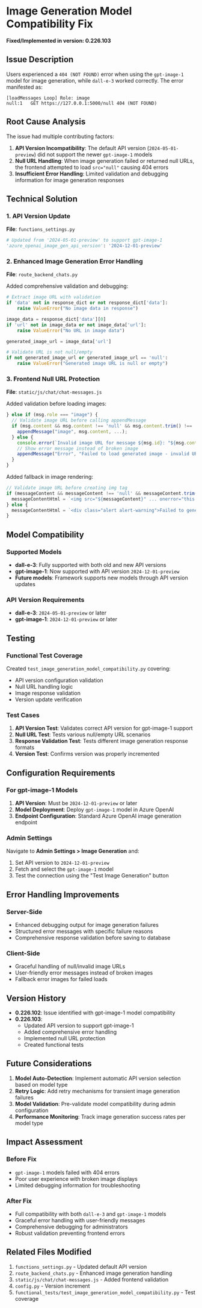 # Image Generation Model Compatibility Fix

**Fixed/Implemented in version: 0.226.103**

## Issue Description

Users experienced a `404 (NOT FOUND)` error when using the `gpt-image-1` model for image generation, while `dall-e-3` worked correctly. The error manifested as:

```
[loadMessages Loop] Role: image
null:1   GET https://127.0.0.1:5000/null 404 (NOT FOUND)
```

## Root Cause Analysis

The issue had multiple contributing factors:

1. **API Version Incompatibility**: The default API version (`2024-05-01-preview`) did not support the newer `gpt-image-1` models
2. **Null URL Handling**: When image generation failed or returned null URLs, the frontend attempted to load `src="null"` causing 404 errors
3. **Insufficient Error Handling**: Limited validation and debugging information for image generation responses

## Technical Solution

### 1. API Version Update

**File**: `functions_settings.py`
```python
# Updated from '2024-05-01-preview' to support gpt-image-1
'azure_openai_image_gen_api_version': '2024-12-01-preview'
```

### 2. Enhanced Image Generation Error Handling

**File**: `route_backend_chats.py`

Added comprehensive validation and debugging:
```python
# Extract image URL with validation
if 'data' not in response_dict or not response_dict['data']:
    raise ValueError("No image data in response")

image_data = response_dict['data'][0]
if 'url' not in image_data or not image_data['url']:
    raise ValueError("No URL in image data")

generated_image_url = image_data['url']

# Validate URL is not null/empty
if not generated_image_url or generated_image_url == 'null':
    raise ValueError("Generated image URL is null or empty")
```

### 3. Frontend Null URL Protection

**File**: `static/js/chat/chat-messages.js`

Added validation before loading images:
```javascript
} else if (msg.role === "image") {
  // Validate image URL before calling appendMessage
  if (msg.content && msg.content !== 'null' && msg.content.trim() !== '') {
    appendMessage("image", msg.content, ...);
  } else {
    console.error(`Invalid image URL for message ${msg.id}: "${msg.content}"`);
    // Show error message instead of broken image
    appendMessage("Error", "Failed to load generated image - invalid URL", ...);
  }
}
```

Added fallback in image rendering:
```javascript
// Validate image URL before creating img tag
if (messageContent && messageContent !== 'null' && messageContent.trim() !== '') {
  messageContentHtml = `<img src="${messageContent}" ... onerror="this.src='/static/images/image-error.png';" />`;
} else {
  messageContentHtml = `<div class="alert alert-warning">Failed to generate image - invalid response</div>`;
}
```

## Model Compatibility

### Supported Models
- **dall-e-3**: Fully supported with both old and new API versions
- **gpt-image-1**: Now supported with API version `2024-12-01-preview`
- **Future models**: Framework supports new models through API version updates

### API Version Requirements
- **dall-e-3**: `2024-05-01-preview` or later
- **gpt-image-1**: `2024-12-01-preview` or later

## Testing

### Functional Test Coverage
Created `test_image_generation_model_compatibility.py` covering:
- API version configuration validation
- Null URL handling logic
- Image response validation
- Version update verification

### Test Cases
1. **API Version Test**: Validates correct API version for gpt-image-1 support
2. **Null URL Test**: Tests various null/empty URL scenarios
3. **Response Validation Test**: Tests different image generation response formats
4. **Version Test**: Confirms version was properly incremented

## Configuration Requirements

### For gpt-image-1 Models
1. **API Version**: Must be `2024-12-01-preview` or later
2. **Model Deployment**: Deploy `gpt-image-1` model in Azure OpenAI
3. **Endpoint Configuration**: Standard Azure OpenAI image generation endpoint

### Admin Settings
Navigate to **Admin Settings > Image Generation** and:
1. Set API version to `2024-12-01-preview`
2. Fetch and select the `gpt-image-1` model
3. Test the connection using the "Test Image Generation" button

## Error Handling Improvements

### Server-Side
- Enhanced debugging output for image generation failures
- Structured error messages with specific failure reasons
- Comprehensive response validation before saving to database

### Client-Side
- Graceful handling of null/invalid image URLs
- User-friendly error messages instead of broken images
- Fallback error images for failed loads

## Version History

- **0.226.102**: Issue identified with gpt-image-1 model compatibility
- **0.226.103**: 
  - Updated API version to support gpt-image-1
  - Added comprehensive error handling
  - Implemented null URL protection
  - Created functional tests

## Future Considerations

1. **Model Auto-Detection**: Implement automatic API version selection based on model type
2. **Retry Logic**: Add retry mechanisms for transient image generation failures
3. **Model Validation**: Pre-validate model compatibility during admin configuration
4. **Performance Monitoring**: Track image generation success rates per model type

## Impact Assessment

### Before Fix
- `gpt-image-1` models failed with 404 errors
- Poor user experience with broken image displays
- Limited debugging information for troubleshooting

### After Fix
- Full compatibility with both `dall-e-3` and `gpt-image-1` models
- Graceful error handling with user-friendly messages
- Comprehensive debugging for administrators
- Robust validation preventing frontend errors

## Related Files Modified

1. `functions_settings.py` - Updated default API version
2. `route_backend_chats.py` - Enhanced image generation handling
3. `static/js/chat/chat-messages.js` - Added frontend validation
4. `config.py` - Version increment
5. `functional_tests/test_image_generation_model_compatibility.py` - Test coverage
